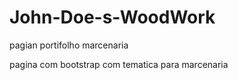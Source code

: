 # John-Doe-s-WoodWork
pagian portifolho marcenaria

pagina com bootstrap com tematica para marcenaria
